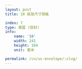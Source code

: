```yaml
---
layout: post
title: 10 纸张尺寸规格

index: 7
type: 美国 (信封)
info:
    name: '10'
    width: 241
    height: 104
    unit: 毫米

permalink: /cn/us-envelope/:slug/
---
```



